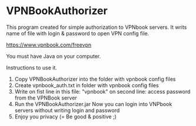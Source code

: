 # VPNBookAuthorizer
This program created for simple authorization to VPNbook servers.
It writs name of file with login & password to open VPN config file.

https://www.vpnbook.com/freevpn

You must have Java on your computer.

Instructions to use it.
1. Copy VPNBookAuthorizer into the folder with vpnbook config files
2. Create vpnbook_auth.txt in folder with vpnbook config files
3. Write on fist line in this file:
"vpnbook"
on second line:
access password from the VPNBook server
4. Run the VPNBookAuthorizer.jar
Now you can login into VNPbook servers without writing login and password
5. Enjoy you privacy (=
Be good & positive ;)
